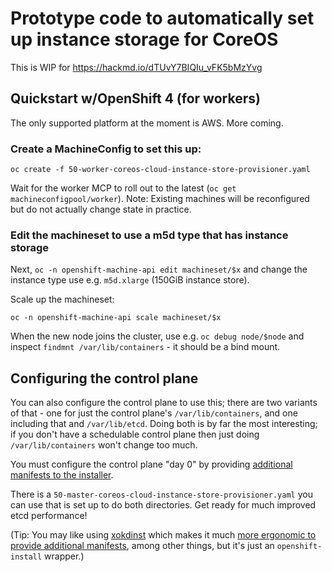 # Prototype code to automatically set up instance storage for CoreOS

This is WIP for https://hackmd.io/dTUvY7BIQIu_vFK5bMzYvg

## Quickstart w/OpenShift 4 (for workers)

The only supported platform at the moment is AWS.  More coming.

### Create a MachineConfig to set this up:

`oc create -f 50-worker-coreos-cloud-instance-store-provisioner.yaml`

Wait for the worker MCP to roll out to the latest (`oc get machineconfigpool/worker`).
Note: Existing machines will be reconfigured but do not actually change state in practice.

### Edit the machineset to use a m5d type that has instance storage

Next, `oc -n openshift-machine-api edit machineset/$x` and change the instance type use e.g. `m5d.xlarge` (150GiB instance store).

Scale up the machineset:

`oc -n openshift-machine-api scale machineset/$x`

When the new node joins the cluster, use e.g. `oc debug node/$node` and inspect `findmnt /var/lib/containers` - it should be a bind mount.


## Configuring the control plane

You can also configure the control plane to use this; there are
two variants of that - one for just the control plane's `/var/lib/containers`,
and one including that and `/var/lib/etcd`.  Doing both is by far
the most interesting; if you don't have a schedulable control
plane then just doing `/var/lib/containers` won't change too much.

You must configure the control plane "day 0" by providing
[additional manifests to the installer](https://github.com/openshift/installer/blob/master/docs/user/customization.md#install-time-customization-for-machine-configuration).

There is a `50-master-coreos-cloud-instance-store-provisioner.yaml`
you can use that is set up to do both directories.  Get ready
for much improved etcd performance!

(Tip: You may like using [xokdinst](https://github.com/cgwalters/xokdinst)
 which makes it much [more ergonomic to provide additional manifests](https://github.com/cgwalters/xokdinst#nicer-flow-for-injecting-manifests),
 among other things, but it's just an `openshift-install` wrapper.)
